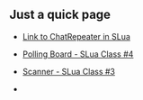 
## Just a quick page

* [Link to ChatRepeater in SLua](/ChatRepeater.lua)
* [Polling Board - SLua Class #4](/PollingBoard.lua)
* [Scanner - SLua Class #3](/Scanner.lua)

* 

